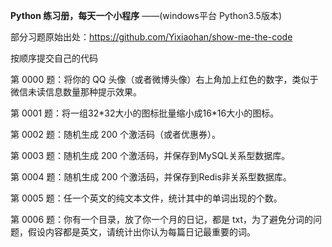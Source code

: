 **Python 练习册，每天一个小程序**
    ——(windows平台 Python3.5版本)

部分习题原始出处：https://github.com/Yixiaohan/show-me-the-code

按顺序提交自己的代码

第 0000 题：将你的 QQ 头像（或者微博头像）右上角加上红色的数字，类似于微信未读信息数量那种提示效果。

第 0001 题：将一组32\*32大小的图标批量缩小成16\*16大小的图标。

第 0002 题：随机生成 200 个激活码（或者优惠券）。

第 0003 题：随机生成 200 个激活码，并保存到MySQL关系型数据库。

第 0004 题：随机生成 200 个激活码，并保存到Redis非关系型数据库。

第 0005 题：任一个英文的纯文本文件，统计其中的单词出现的个数。

第 0006 题：你有一个目录，放了你一个月的日记，都是 txt，为了避免分词的问题，假设内容都是英文，请统计出你认为每篇日记最重要的词。